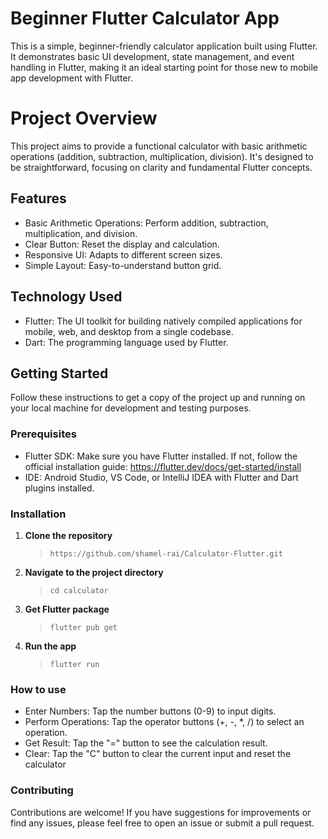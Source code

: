 # Beginner Flutter Calculator App

This is a simple, beginner-friendly calculator application built using Flutter. It demonstrates basic UI development, state management, and event handling in Flutter, making it an ideal starting point for those new to mobile app development with Flutter.

# Project Overview

This project aims to provide a functional calculator with basic arithmetic operations (addition, subtraction, multiplication, division). It's designed to be straightforward, focusing on clarity and fundamental Flutter concepts.

## Features

- Basic Arithmetic Operations: Perform addition, subtraction, multiplication, and division.
- Clear Button: Reset the display and calculation.
- Responsive UI: Adapts to different screen sizes.
- Simple Layout: Easy-to-understand button grid.

## Technology Used

- Flutter: The UI toolkit for building natively compiled applications for mobile, web, and desktop from a single codebase.
- Dart: The programming language used by Flutter.

## Getting Started

Follow these instructions to get a copy of the project up and running on your local machine for development and testing purposes.

### Prerequisites

- Flutter SDK: Make sure you have Flutter installed. If not, follow the official installation guide: https://flutter.dev/docs/get-started/install
- IDE: Android Studio, VS Code, or IntelliJ IDEA with Flutter and Dart plugins installed.

### Installation

1. **Clone the repository**

   > `https://github.com/shamel-rai/Calculator-Flutter.git`

2. **Navigate to the project directory**
   > `cd calculator`
3. **Get Flutter package**
   > `flutter pub get`
4. **Run the app**
   > `flutter run`

### How to use

- Enter Numbers: Tap the number buttons (0-9) to input digits.
- Perform Operations: Tap the operator buttons (+, -, \*, /) to select an operation.
- Get Result: Tap the "=" button to see the calculation result.
- Clear: Tap the "C" button to clear the current input and reset the calculator

### Contributing

Contributions are welcome! If you have suggestions for improvements or find any issues, please feel free to open an issue or submit a pull request.
